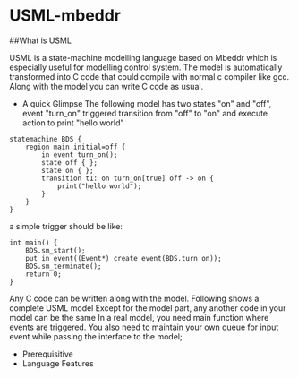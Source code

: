 USML-mbeddr
===========

##What is USML

USML is a state-machine modelling language based on Mbeddr which is especially useful for modelling control system. The model is automatically transformed into C code that could compile with normal c compiler like gcc. Along with the model you can write C code as usual.

* A quick Glimpse
The following model has two states "on" and "off", event "turn_on" triggered transition from "off" to "on" and execute action to print "hello world"
```
statemachine BDS {
	region main initial=off {
		in event turn_on();
		state off { };
		state on { };
		transition t1: on turn_on[true] off -> on {
			print("hello world");
		}
	}
}
```
a simple trigger should be like:
```
int main() {
	BDS.sm_start();
	put_in_event((Event*) create_event(BDS.turn_on));
	BDS.sm_terminate();
	return 0;
}
```
Any C code can be written along with the model. Following shows a complete USML model
Except for the model part, any another code in your model can be the same 
In a real model, you need main function where events are triggered. You also need to maintain your own queue for input event while passing the interface to the model;

* Prerequisitive
* Language Features

